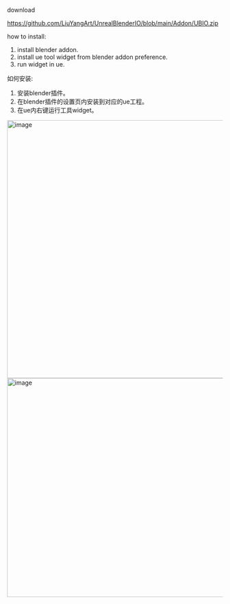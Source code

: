 download

https://github.com/LiuYangArt/UnrealBlenderIO/blob/main/Addon/UBIO.zip

how to install:
1. install blender addon.
2. install ue tool widget from blender addon preference.
3. run widget in ue.

如何安装:
1. 安装blender插件。
1. 在blender插件的设置页内安装到对应的ue工程。
1. 在ue内右键运行工具widget。
 
<img width="724" height="602" alt="image" src="https://github.com/user-attachments/assets/0f471047-7be6-41fd-a686-b58a2a932b79" />
<img width="999" height="511" alt="image" src="https://github.com/user-attachments/assets/f557dff1-5191-4609-a41e-3e209c440c14" />


